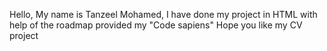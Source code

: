 Hello, My name is Tanzeel Mohamed, I have done my project in HTML with help of the roadmap provided my "Code sapiens" Hope you like my CV project
